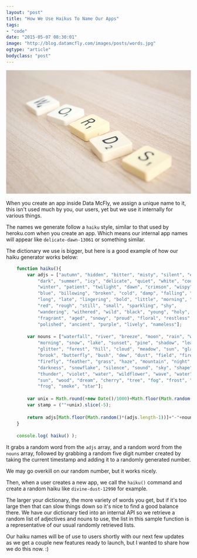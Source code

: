 ```yaml
---
layout: "post"
title: "How We Use Haikus To Name Our Apps"
tags: 
- "code"
date: "2015-05-07 08:30:01"
image: "http://blog.datamcfly.com/images/posts/words.jpg"
ogtype: "article"
bodyclass: "post"
---
```


<div><div class="image splash">
	<img src="/images/posts/words.jpg" />
</div></div>

When you create an app inside Data McFly, we assign a unique name to it, this isn't used much by you, our users, yet but we use it internally for various things.

The names we generate follow a `haiku` style, similar to that used by heroku.com when you create an app. Which means our internal app names will appear like `delicate-dawn-13061` or something similar.

The dictionary we use is bigger, but here is a good example of how our haiku generator works below:

```javascript
	function haiku(){
		var adjs = ["autumn", "hidden", "bitter", "misty", "silent", "empty", "dry",
			"dark", "summer", "icy", "delicate", "quiet", "white", "cool", "spring",
			"winter", "patient", "twilight", "dawn", "crimson", "wispy", "weathered",
			"blue", "billowing", "broken", "cold", "damp", "falling", "frosty", "green",
			"long", "late", "lingering", "bold", "little", "morning", "muddy", "old",
			"red", "rough", "still", "small", "sparkling", "shy",
			"wandering", "withered", "wild", "black", "young", "holy", "solitary",
			"fragrant", "aged", "snowy", "proud", "floral", "restless", "divine",
			"polished", "ancient", "purple", "lively", "nameless"];

		var nouns = ["waterfall", "river", "breeze", "moon", "rain", "wind", "sea",
			"morning", "snow", "lake", "sunset", "pine", "shadow", "leaf", "dawn",
			"glitter", "forest", "hill", "cloud", "meadow", "sun", "glade", "bird",
			"brook", "butterfly", "bush", "dew", "dust", "field", "fire", "flower",
			"firefly", "feather", "grass", "haze", "mountain", "night", "pond",
			"darkness", "snowflake", "silence", "sound", "sky", "shape", "surf",
			"thunder", "violet", "water", "wildflower", "wave", "water", "resonance",
			"sun", "wood", "dream", "cherry", "tree", "fog", "frost", "voice", "paper",
			"frog", "smoke", "star"];
		
		var unix = Math.round(+new Date()/1000)+Math.floor(Math.random()*(Math.round(+new Date()/1000)));  
		var stamp = (""+unix).slice(-5);
		
		return adjs[Math.floor(Math.random()*(adjs.length-1))]+"-"+nouns[Math.floor(Math.random()*(nouns.length-1))]+"-"+stamp;
	}
	
	console.log( haiku() );
```

It grabs a random word from the `adjs` array, and a random word from the `nouns` array, followed by grabbing a random five digit number created by taking the current timestamp and adding it to a randomly generated number.

We may go overkill on our random number, but it works nicely.

Then, when a user creates a new app, we call the `haiku()` command and create a random haiku like `divine-dust-12990` for example.

The larger your dictionary, the more variety of words you get, but if it's too large then that can slow things down so it's nice to find a good balance there. We have our dictionary tied into an internal API so we retrieve a random list of adjectives and nouns to use, the list in this sample function is a representative of our usual randomly retrieved lists.

Our haiku names will be of use to users shortly with our next few updates as we get a couple new features ready to launch, but I wanted to share how we do this now. :)